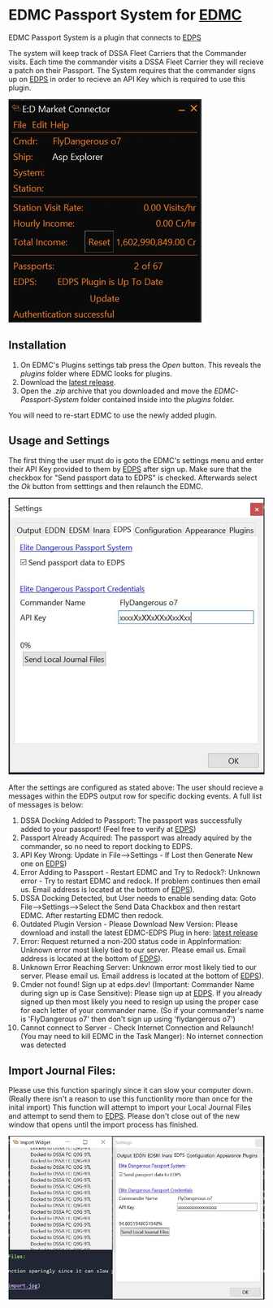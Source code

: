 # EDMC Passport System for [EDMC](https://github.com/Marginal/EDMarketConnector/wiki)

EDMC Passport System is a plugin that connects to [EDPS](https://edps.dev)

The system will keep track of DSSA Fleet Carriers that the Commander visits. Each time the commander visits a DSSA Fleet Carrier they will recieve a patch on their Passport. The System requires that the commander signs up on [EDPS](https://edps.dev) in order to recieve an API Key which is required to use this plugin.

![Screenshot](img/main_window.jpg)

## Installation

1. On EDMC's Plugins settings tab press the _Open_ button. This reveals the _plugins_ folder where EDMC looks for plugins.
2. Download the [latest release](https://github.com/RocketMan1988/EDMC-Passport-System/releases).
3. Open the _.zip_ archive that you downloaded and move the _EDMC-Passport-System_ folder contained inside into the _plugins_ folder.

You will need to re-start EDMC to use the newly added plugin.

## Usage and Settings

The first thing the user must do is goto the EDMC's settings menu and enter their API Key provided to them by [EDPS](https://edps.dev) after sign up. Make sure that the checkbox for "Send passport data to EDPS" is checked. Afterwards select the _Ok_ button from setttings and then relaunch the EDMC. 

![Screenshot](img/settings.jpg)

After the settings are configured as stated above: The user should recieve a messages within the EDPS output row for specific docking events. A full list of messages is below:

1) DSSA Docking Added to Passport: The passport was successfully added to your passport! (Feel free to verify at [EDPS](https://edps.dev))
2) Passport Already Acquired: The passport was already aquired by the commander, so no need to report docking to EDPS.
3) API Key Wrong: Update in File-->Settings - If Lost then Generate New one on [EDPS](https://edps.dev))
4) Error Adding to Passport - Restart EDMC and Try to Redock?: Unknown error - Try to restart EDMC and redock. If problem continues then email us. Email address is located at the bottom of [EDPS](https://edps.dev)).
5) DSSA Docking Detected, but User needs to enable sending data: Goto File-->Settings-->Select the Send Data Chackbox and then restart EDMC. After restarting EDMC then redock.
6) Outdated Plugin Version - Please Download New Version: Please download and install the latest EDMC-EDPS Plug in here: [latest release](https://github.com/RocketMan1988/EDMC-Passport-System/releases)
7) Error: Request returned a non-200 status code in AppInformation: Unknown error most likely tied to our server. Please email us. Email address is located at the bottom of [EDPS](https://edps.dev)).
8) Unknown Error Reaching Server: Unknown error most likely tied to our server. Please email us. Email address is located at the bottom of [EDPS](https://edps.dev)).
9) Cmder not found! Sign up at edps.dev! (Important: Commander Name during sign up is Case Sensitive): Please sign up at [EDPS](https://edps.dev). If you already signed up then most likely you need to resign up using the proper case for each letter of your commander name. (So if your commander's name is 'FlyDangerous o7' then don't sign up using 'flydangerous o7')
10) Cannot connect to Server - Check Internet Connection and Relaunch! (You may need to kill EDMC in the Task Manger): No internet connection was detected

## Import Journal Files:

Please use this function sparingly since it can slow your computer down. (Really there isn't a reason to use this functionlity more than once for the inital import) This function will attempt to import your Local Journal Files and attempt to send them to [EDPS](https://edps.dev). Please don't close out of the new window that opens until the import process has finished.

![Screenshot](img/import.jpg)